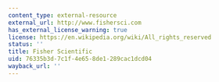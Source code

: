 ```yaml
---
content_type: external-resource
external_url: http://www.fishersci.com
has_external_license_warning: true
license: https://en.wikipedia.org/wiki/All_rights_reserved
status: ''
title: Fisher Scientific
uid: 76335b3d-7c1f-4e65-8de1-289cac1dcd04
wayback_url: ''
---
```

